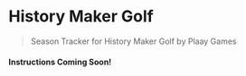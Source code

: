 # History Maker Golf

> Season Tracker for History Maker Golf by Plaay Games

#### Instructions Coming Soon!
